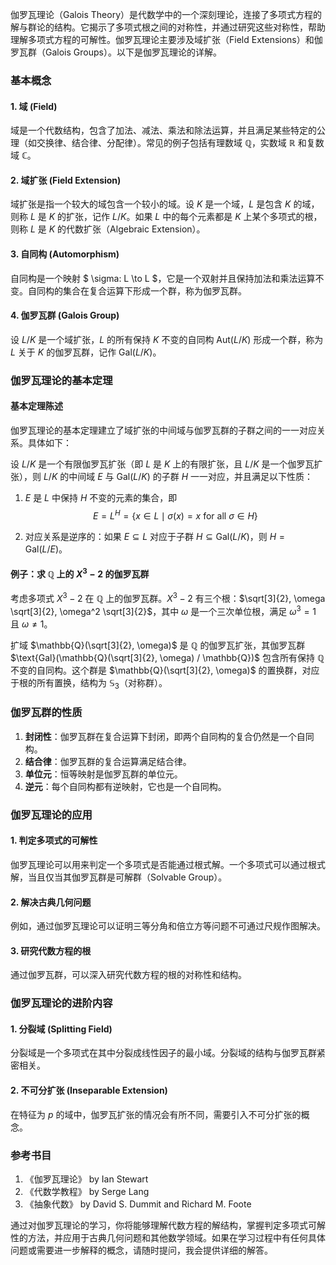 



伽罗瓦理论（Galois Theory）是代数学中的一个深刻理论，连接了多项式方程的解与群论的结构。它揭示了多项式根之间的对称性，并通过研究这些对称性，帮助理解多项式方程的可解性。伽罗瓦理论主要涉及域扩张（Field Extensions）和伽罗瓦群（Galois Groups）。以下是伽罗瓦理论的详解。

### 基本概念

#### 1. 域 (Field)
域是一个代数结构，包含了加法、减法、乘法和除法运算，并且满足某些特定的公理（如交换律、结合律、分配律）。常见的例子包括有理数域 $\mathbb{Q}$，实数域 $\mathbb{R}$ 和复数域 $\mathbb{C}$。

#### 2. 域扩张 (Field Extension)
域扩张是指一个较大的域包含一个较小的域。设 $K$ 是一个域，$L$ 是包含 $K$ 的域，则称 $L$ 是 $K$ 的扩张，记作 $L/K$。如果 $L$ 中的每个元素都是 $K$ 上某个多项式的根，则称 $L$ 是 $K$ 的代数扩张（Algebraic Extension）。

#### 3. 自同构 (Automorphism)
自同构是一个映射 $ \sigma: L \to L $，它是一个双射并且保持加法和乘法运算不变。自同构的集合在复合运算下形成一个群，称为伽罗瓦群。

#### 4. 伽罗瓦群 (Galois Group)
设 $L/K$ 是一个域扩张，$L$ 的所有保持 $K$ 不变的自同构 $\text{Aut}(L/K)$ 形成一个群，称为 $L$ 关于 $K$ 的伽罗瓦群，记作 $\text{Gal}(L/K)$。

### 伽罗瓦理论的基本定理

#### 基本定理陈述
伽罗瓦理论的基本定理建立了域扩张的中间域与伽罗瓦群的子群之间的一一对应关系。具体如下：

设 $L/K$ 是一个有限伽罗瓦扩张（即 $L$ 是 $K$ 上的有限扩张，且 $L/K$ 是一个伽罗瓦扩张），则 $L/K$ 的中间域 $E$ 与 $\text{Gal}(L/K)$ 的子群 $H$ 一一对应，并且满足以下性质：

1. $E$ 是 $L$ 中保持 $H$ 不变的元素的集合，即
   $$ E = L^H = \{ x \in L \mid \sigma(x) = x \text{ for all } \sigma \in H \} $$

2. 对应关系是逆序的：如果 $E \subseteq L$ 对应于子群 $H \subseteq \text{Gal}(L/K)$，则 $H = \text{Gal}(L/E)$。

#### 例子：求 $\mathbb{Q}$ 上的 $X^3 - 2$ 的伽罗瓦群

考虑多项式 $X^3 - 2$ 在 $\mathbb{Q}$ 上的伽罗瓦群。$X^3 - 2$ 有三个根：$\sqrt[3]{2}, \omega \sqrt[3]{2}, \omega^2 \sqrt[3]{2}$，其中 $\omega$ 是一个三次单位根，满足 $\omega^3 = 1$ 且 $\omega \neq 1$。

扩域 $\mathbb{Q}(\sqrt[3]{2}, \omega)$ 是 $\mathbb{Q}$ 的伽罗瓦扩张，其伽罗瓦群 $\text{Gal}(\mathbb{Q}(\sqrt[3]{2}, \omega) / \mathbb{Q})$ 包含所有保持 $\mathbb{Q}$ 不变的自同构。这个群是 $\mathbb{Q}(\sqrt[3]{2}, \omega)$ 的置换群，对应于根的所有置换，结构为 $\mathbb{S}_3$（对称群）。

### 伽罗瓦群的性质

1. **封闭性**：伽罗瓦群在复合运算下封闭，即两个自同构的复合仍然是一个自同构。
2. **结合律**：伽罗瓦群的复合运算满足结合律。
3. **单位元**：恒等映射是伽罗瓦群的单位元。
4. **逆元**：每个自同构都有逆映射，它也是一个自同构。

### 伽罗瓦理论的应用

#### 1. 判定多项式的可解性
伽罗瓦理论可以用来判定一个多项式是否能通过根式解。一个多项式可以通过根式解，当且仅当其伽罗瓦群是可解群（Solvable Group）。

#### 2. 解决古典几何问题
例如，通过伽罗瓦理论可以证明三等分角和倍立方等问题不可通过尺规作图解决。

#### 3. 研究代数方程的根
通过伽罗瓦群，可以深入研究代数方程的根的对称性和结构。

### 伽罗瓦理论的进阶内容

#### 1. 分裂域 (Splitting Field)
分裂域是一个多项式在其中分裂成线性因子的最小域。分裂域的结构与伽罗瓦群紧密相关。

#### 2. 不可分扩张 (Inseparable Extension)
在特征为 $p$ 的域中，伽罗瓦扩张的情况会有所不同，需要引入不可分扩张的概念。

### 参考书目
1. 《伽罗瓦理论》 by Ian Stewart
2. 《代数学教程》 by Serge Lang
3. 《抽象代数》 by David S. Dummit and Richard M. Foote

通过对伽罗瓦理论的学习，你将能够理解代数方程的解结构，掌握判定多项式可解性的方法，并应用于古典几何问题和其他数学领域。如果在学习过程中有任何具体问题或需要进一步解释的概念，请随时提问，我会提供详细的解答。